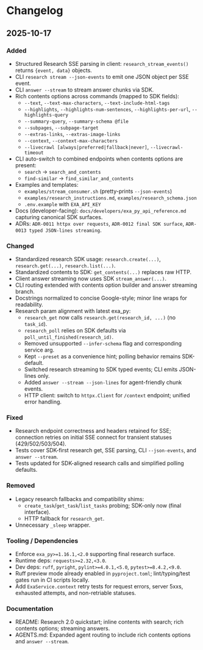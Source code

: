 # Changelog

## 2025-10-17

### Added

- Structured Research SSE parsing in client: `research_stream_events()` returns `{event, data}` objects.
- CLI `research stream --json-events` to emit one JSON object per SSE event.
- CLI `answer --stream` to stream answer chunks via SDK.
- Rich contents options across commands (mapped to SDK fields):
  - `--text`, `--text-max-characters`, `--text-include-html-tags`
  - `--highlights`, `--highlights-num-sentences`, `--highlights-per-url`, `--highlights-query`
  - `--summary-query`, `--summary-schema @file`
  - `--subpages`, `--subpage-target`
  - `--extras-links`, `--extras-image-links`
  - `--context`, `--context-max-characters`
  - `--livecrawl [always|preferred|fallback|never]`, `--livecrawl-timeout`
- CLI auto-switch to combined endpoints when contents options are present:
  - `search` → `search_and_contents`
  - `find-similar` → `find_similar_and_contents`
- Examples and templates:
  - `examples/stream_consumer.sh` (pretty-prints `--json-events`)
  - `examples/research_instructions.md`, `examples/research_schema.json`
  - `.env.example` with `EXA_API_KEY`
- Docs (developer-facing): `docs/developers/exa_py_api_reference.md` capturing canonical SDK surfaces.
- ADRs: `ADR-0011 httpx over requests`, `ADR-0012 final SDK surface`, `ADR-0013 typed JSON-lines streaming`.

### Changed

- Standardized research SDK usage: `research.create(...)`, `research.get(...)`, `research.list(...)`.
- Standardized contents to SDK: `get_contents(...)` replaces raw HTTP.
- Client answer streaming now uses SDK `stream_answer(...)`.
- CLI routing extended with contents option builder and answer streaming branch.
- Docstrings normalized to concise Google-style; minor line wraps for readability.
- Research param alignment with latest exa_py:
  - `research_get` now calls `research.get(research_id, ...)` (no `task_id`).
  - `research_poll` relies on SDK defaults via `poll_until_finished(research_id)`.
  - Removed unsupported `--infer-schema` flag and corresponding service arg.
  - Kept `--preset` as a convenience hint; polling behavior remains SDK-default.
  - Switched research streaming to SDK typed events; CLI emits JSON-lines only.
  - Added `answer --stream --json-lines` for agent-friendly chunk events.
  - HTTP client: switch to `httpx.Client` for `/context` endpoint; unified error handling.

### Fixed

- Research endpoint correctness and headers retained for SSE; connection retries on
  initial SSE connect for transient statuses (429/502/503/504).
- Tests cover SDK-first research get, SSE parsing, CLI `--json-events`, and `answer --stream`.
- Tests updated for SDK-aligned research calls and simplified polling defaults.

### Removed

- Legacy research fallbacks and compatibility shims:
  - `create_task`/`get_task`/`list_tasks` probing; SDK-only now (final interface).
  - HTTP fallback for `research_get`.
- Unnecessary `_sleep` wrapper.

### Tooling / Dependencies

- Enforce `exa_py>=1.16.1,<2.0` supporting final research surface.
- Runtime deps: `requests>=2.32,<3.0`.
- Dev deps: `ruff`, `pyright`, `pylint>=4.0.1,<5.0`, `pytest>=8.4.2,<9.0`.
- Ruff preview mode already enabled in `pyproject.toml`; lint/typing/test gates run in CI scripts locally.
- Add `ExaService.context` retry tests for request errors, server 5xxs, exhausted attempts, and non-retriable statuses.

### Documentation

- README: Research 2.0 quickstart; inline contents with search; rich contents options; streaming answers.
- AGENTS.md: Expanded agent routing to include rich contents options and `answer --stream`.
